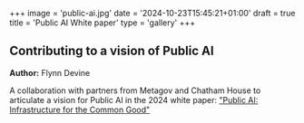 +++
image = 'public-ai.jpg'
date = '2024-10-23T15:45:21+01:00'
draft = true
title = 'Public AI White paper'
type = 'gallery'
+++

## Contributing to a vision of Public AI

**Author:** Flynn Devine

A collaboration with partners from Metagov and Chatham House to articulate a vision for Public AI in the 2024 white paper: ["Public AI: Infrastructure for the Common Good"](https://zenodo.org/records/13914560)
